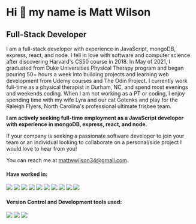 # Hi 👋 my name is Matt Wilson

## Full-Stack Developer

I am a full-stack developer with experience in JavaScript, mongoDB, express, react, and node. I fell in love with software and computer science after discovering Harvard's CS50 course in 2018. In May of 2021, I graduated from Duke Universities Physical Therapy program and began pouring 50+ hours a week into building projects and learning web development from Udemy courses and The Odin Project. I currently work full-time as a physical therapist in Durham, NC, and spend most evenings and weekends coding. When I am not working as a PT or coding, I enjoy spending time with my wife Lyra and our cat Gotenks and play for the Raleigh Flyers, North Carolina's professional ultimate frisbee team.

**I am actively seeking full-time employment as a JavaScript developer with experience in mongoDB, express, react, and node.**

If your company is seeking a passionate software developer to join your team or an individual looking to collaborate on a personal/side project I would love to hear from you! 

You can reach me at mattwwilson34@gmail.com.

#### Have worked in:
<p>
  <img src="https://img.shields.io/badge/JavaScript-F7DF1E?logo=JavaScript&logoColor=white&style=flat" />
  <img src="https://img.shields.io/badge/MongoDB-47A248?logo=MongoDB&logoColor=white&style=flat" />
  <img src="https://img.shields.io/badge/Express-000000?logo=Express&logoColor=white&style=flat" />
  <img src="https://img.shields.io/badge/React-61DAFB?logo=React&logoColor=white&style=flat" />
  <img src="https://img.shields.io/badge/React Router-CA4245?logo=ReactRouter&logoColor=white&style=flat" />
  <img src="https://img.shields.io/badge/Node.js-339933?logo=Node.js&logoColor=white&style=flat" />
  <img src="https://img.shields.io/badge/HTML5-E34F26?logo=HTML5&logoColor=white&style=flat" />
  <img src="https://img.shields.io/badge/CSS3-1572B6?logo=CSS3&logoColor=white&style=flat" />
  <img src="https://img.shields.io/badge/MySQL-4479A1?logo=MySQL&logoColor=white&style=flat" />
  <img src="https://img.shields.io/badge/Jest-C21325?logo=Jest&logoColor=white&style=flat" />
</p>

#### Version Control and Development tools used:
<p>
  <img src="https://img.shields.io/badge/Git-F05032?logo=Git&logoColor=white&style=flat" />
  <img src="https://img.shields.io/badge/GitHub-181717?logo=GitHub&logoColor=white&style=flat" />
  <img src="https://img.shields.io/badge/Visual Studio Code-007ACC?logo=VisualStudioCode&logoColor=white&style=flat" />
</p>



